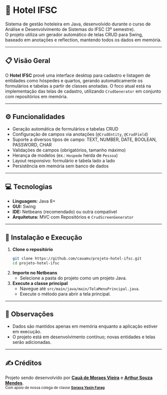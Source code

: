 # 🏨 Hotel IFSC

Sistema de gestão hoteleira em Java, desenvolvido durante o curso de Análise e Desenvolvimento de Sistemas do IFSC (3º semestre).  
O projeto utiliza um gerador automático de telas CRUD para Swing, baseado em anotações e reflection, mantendo todos os dados em memória.

---

## 📋 Visão Geral

O **Hotel IFSC** provê uma interface desktop para cadastro e listagem de entidades como hóspedes e quartos, gerando automaticamente os formulários e tabelas a partir de classes anotadas. O foco atual está na implementação das telas de cadastro, utilizando `CrudGenerator` em conjunto com repositórios em memória.

---

## ⚙️ Funcionalidades

- Geração automática de formulários e tabelas CRUD
- Configuração de campos via anotações (`@CrudEntity`, `@CrudField`)
- Suporte a diversos tipos de campo: TEXT, NUMBER, DATE, BOOLEAN, PASSWORD, CHAR
- Validações de campos (obrigatórios, tamanho máximo)
- Herança de modelos (ex.: `Hospede` herda de `Pessoa`)
- Layout responsivo: formulário e tabela lado a lado
- Persistência em memória sem banco de dados

---

## 💻 Tecnologias

- **Linguagem:** Java 8+
- **GUI:** Swing
- **IDE:** Netbeans (recomendado) ou outra compatível
- **Arquitetura:** MVC com Repositórios e `CrudScreenGenerator`

---

## 🏁 Instalação e Execução

1. **Clone o repositório**  
   ```bash
   git clone https://github.com/cauamv/projeto-hotel-ifsc.git
   cd projeto-hotel-ifsc
   ```
2. **Importe no Netbeans**  
   - Selecione a pasta do projeto como um projeto Java.
3. **Execute a classe principal**  
   - Navegue até `src/main/java/main/TelaMenuPrincipal.java`.
   - Execute o método para abrir a tela principal.

---

## 📌 Observações

- Dados são mantidos apenas em memória enquanto a aplicação estiver em execução.
- O projeto está em desenvolvimento contínuo; novas entidades e telas serão adicionadas.

---

## ✍️ Créditos
Projeto sendo desenvolvido por [**Cauã de Moraes Vieira**](https://www.linkedin.com/in/cauamv/) e [**Arthur Souza Mendes**](https://www.linkedin.com/in/arthur-souza-mendes-078653252/).  
<sub>Com apoio de nossa colega de classe [**Soraya Yasin Farag**](https://www.linkedin.com/in/soraya-y-2a835122b/)</sub>

